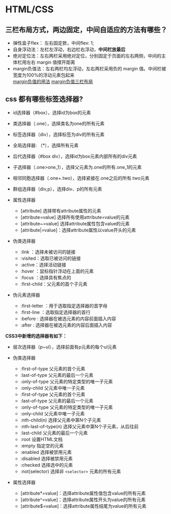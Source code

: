 # HTML/CSS

## 三栏布局方式，两边固定，中间自适应的方法有哪些？
- 弹性盒子flex： 左右固定款，中间flex: 1;
- 自身浮动法：左栏左浮动，右边栏右浮动，**中间栏放最后**
- 绝对定位法：左右两栏采用绝对定位，分别固定于页面的左右两侧，中间的主体栏用左右 margin 值撑开距离
- margin负值法：左右两栏均左浮动，左右两栏采用负的 margin 值。中间栏被宽度为100%的浮动元素包起来  
[margin负值的用法](https://www.html.cn/web/css/17515.html) [margin负值三栏布局](https://blog.csdn.net/Beng_shakalaka/article/details/75308066) 

## css 都有哪些标签选择器?

- id选择器（#box），选择id为box的元素

- 类选择器（.one），选择类名为one的所有元素

- 标签选择器（div），选择标签为div的所有元素

- 全局选择器: （*），选择所有元素

- 后代选择器（#box div），选择id为box元素内部所有的div元素

- 子选择器（.one>one_1），选择父元素为.one的所有.one_1的元素

- 相邻同胞选择器（.one+.two），选择紧接在.one之后的所有.two元素

- 群组选择器（div,p），选择div、p的所有元素

- 属性选择器
  - [attribute] 选择带有attribute属性的元素
  - [attribute=value] 选择所有使用attribute=value的元素
  - [attribute~=value] 选择attribute属性包含value的元素
  - [attribute|=value]：选择attribute属性以value开头的元素

- 伪类选择器
  - :link ：选择未被访问的链接
  - :visited：选取已被访问的链接
  - :active：选择活动链接
  - :hover ：鼠标指针浮动在上面的元素
  - :focus ：选择具有焦点的
  - :first-child：父元素的首个子元素
- 伪元素选择器
  - :first-letter ：用于选取指定选择器的首字母
  - :first-line ：选取指定选择器的首行
  - :before : 选择器在被选元素的内容前面插入内容
  - :after : 选择器在被选元素的内容后面插入内容  
  
**CSS3中新增的选择器有如下：**
- 层次选择器（p~ul），选择前面有p元素的每个ul元素

- 伪类选择器
  - :first-of-type 父元素的首个元素
  - :last-of-type 父元素的最后一个元素
  - :only-of-type 父元素的特定类型的唯一子元素
  - :only-child 父元素中唯一子元素
  - :first-of-type 父元素的首个元素
  - :last-of-type 父元素的最后一个元素
  - :only-of-type 父元素的特定类型的唯一子元素
  - :only-child 父元素中唯一子元素
  - :nth-child(n) 选择父元素中第N个子元素
  - :nth-last-of-type(n) 选择父元素中第N个子元素，从后往前
  - :last-child 父元素的最后一个元素
  - :root 设置HTML文档
  - :empty 指定空的元素
  - :enabled 选择被禁用元素
  - :disabled 选择被禁用元素
  - :checked 选择选中的元素
  - :not(selector) 选择非 `<selector>` 元素的所有元素

- 属性选择器
  - [attribute*=value]：选择attribute属性值包含value的所有元素
  - [attribute^=value]：选择attribute属性开头为value的所有元素
  - [attribute$=value]：选择attribute属性结尾为value的所有元素